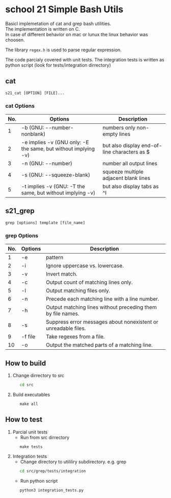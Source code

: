 # school 21 Simple Bash Utils 

Basicl implemetation of cat and grep bash utilities. \
The implementation is written on C. \
In case of different behavior on mac or lunux the linux behavior was choosen.

The library `regex.h` is used to parse regular expression.

The code parcialy covered with unit tests.
The integration tests is written as python script (look for tests/integration dirrectory)

## cat

`s21_cat [OPTION] [FILE]...`

### cat Options

| No. | Options | Description |
| ------ | ------ | ------ |
| 1 | -b (GNU: --number-nonblank) | numbers only non-empty lines |
| 2 | -e implies -v (GNU only: -E the same, but without implying -v) | but also display end-of-line characters as $  |
| 3 | -n (GNU: --number) | number all output lines |
| 4 | -s (GNU: --squeeze-blank) | squeeze multiple adjacent blank lines |
| 5 | -t implies -v (GNU: -T the same, but without implying -v) | but also display tabs as ^I  |


## s21_grep

`grep [options] template [file_name]`

### grep Options

| No. | Options | Description |
| ------ | ------ | ------ |
| 1 | -e | pattern |
| 2 | -i | Ignore uppercase vs. lowercase.  |
| 3 | -v | Invert match. |
| 4 | -c | Output count of matching lines only. |
| 5 | -l | Output matching files only.  |
| 6 | -n | Precede each matching line with a line number. |
| 7 | -h | Output matching lines without preceding them by file names. |
| 8 | -s | Suppress error messages about nonexistent or unreadable files. |
| 9 | -f file | Take regexes from a file. |
| 10 | -o | Output the matched parts of a matching line. |

## How to build

1. Change dirrectory to src
   ```bash
      cd src
   ```
2. Build executables
   ```
      make all
   ```

## How to test

1. Parcial unit tests
   - Run from src dirrectory
   ```
      make tests
   ```
2. Integration tests
   - Change directory to utililiry subdirectory. e.g. grep
   ```bash
      cd src/grep/tests/integration
   ```
   - Run python script
   ```bash
      python3 integration_tests.py
   ```
